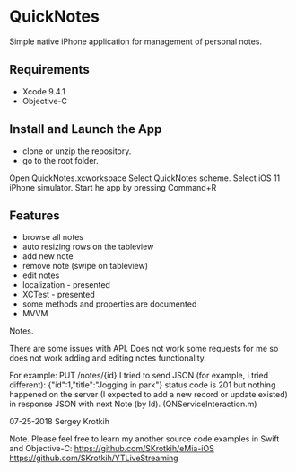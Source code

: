 # QuickNotes

Simple native iPhone application for management of personal notes.

## Requirements

- Xcode 9.4.1
- Objective-C

## Install and Launch the App

- clone or unzip the repository. 
- go to the root folder. 

Open QuickNotes.xcworkspace
Select QuickNotes scheme.
Select iOS 11 iPhone simulator.
Start he app by pressing Command+R

## Features

- browse all notes
- auto resizing rows on the tableview
- add new note
- remove note (swipe on tableview)
- edit notes
- localization - presented
- XCTest - presented
- some methods and properties are documented 
- MVVM

Notes.
 
There are some issues with API.
Does not work some requests for me so does not work adding and editing notes functionality. 

For example:
PUT /notes/{id}
I tried to send JSON (for example, i tried different):
{"id":1,"title":"Jogging in park"}
status code is 201 but nothing happened on the server (I expected to add a new record or update existed)
in response JSON with next Note (by Id).
(QNServiceInteraction.m)

07-25-2018
Sergey Krotkih

Note.
Please feel free to learn my another source code examples in Swift and Objective-C:
https://github.com/SKrotkih/eMia-iOS
https://github.com/SKrotkih/YTLiveStreaming
